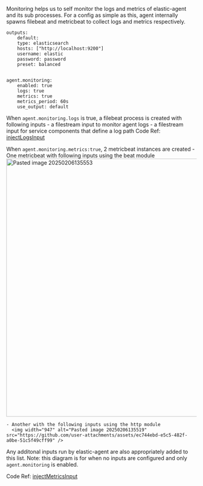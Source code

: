 
Monitoring helps us to self monitor the logs and metrics of elastic-agent and its sub processes.
For a config as simple as this, agent internally spawns filebeat and metricbeat to collect logs and metrics respectively. 

```
outputs:
	default:
	type: elasticsearch
	hosts: ["http://localhost:9200"]
	username: elastic
	password: password
	preset: balanced


agent.monitoring:
	enabled: true
	logs: true
	metrics: true
	metrics_period: 60s
	use_output: default
```


When `agent.monitoring.logs` is true, a filebeat process is created with following inputs
	- a filestream input to monitor agent logs
	 - a filestream input for service components that define a log path
	   Code Ref: [injectLogsInput](https://github.com/khushijain21/elastic-agent/blob/main/internal/pkg/agent/application/monitoring/v1_monitor.go#L317)
	   
	   
When `agent.monitoring.metrics:true`,  2 metricbeat instances are created
	- One metricbeat with following inputs using the beat module
	  <img width="682" alt="Pasted image 20250206135553" src="https://github.com/user-attachments/assets/eaa4710a-de2e-47e8-906a-0644d5513af6" />

	- Another with the following inputs using the http module
	  <img width="947" alt="Pasted image 20250206135519" src="https://github.com/user-attachments/assets/ec744ebd-e5c5-482f-a0be-51c5f49cff99" />


Any additonal inputs run by elastic-agent are also appropriately added to this list. Note: this diagram is for when no inputs are configured and only `agent.monitoring` is enabled. 

Code Ref: [injectMetricsInput](https://github.com/khushijain21/elastic-agent/blob/main/internal/pkg/agent/application/monitoring/v1_monitor.go#L553)





